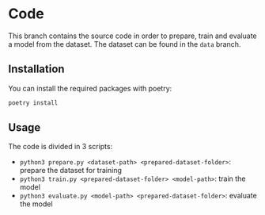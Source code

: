 # Code

This branch contains the source code in order to prepare, train and evaluate a model from the dataset. The dataset can be found in the `data` branch.

## Installation

You can install the required packages with poetry:

```bash
poetry install
```

## Usage

The code is divided in 3 scripts:
- `python3 prepare.py <dataset-path> <prepared-dataset-folder>`: prepare the dataset for training
- `python3 train.py <prepared-dataset-folder> <model-path>`: train the model
- `python3 evaluate.py <model-path> <prepared-dataset-folder>`: evaluate the model